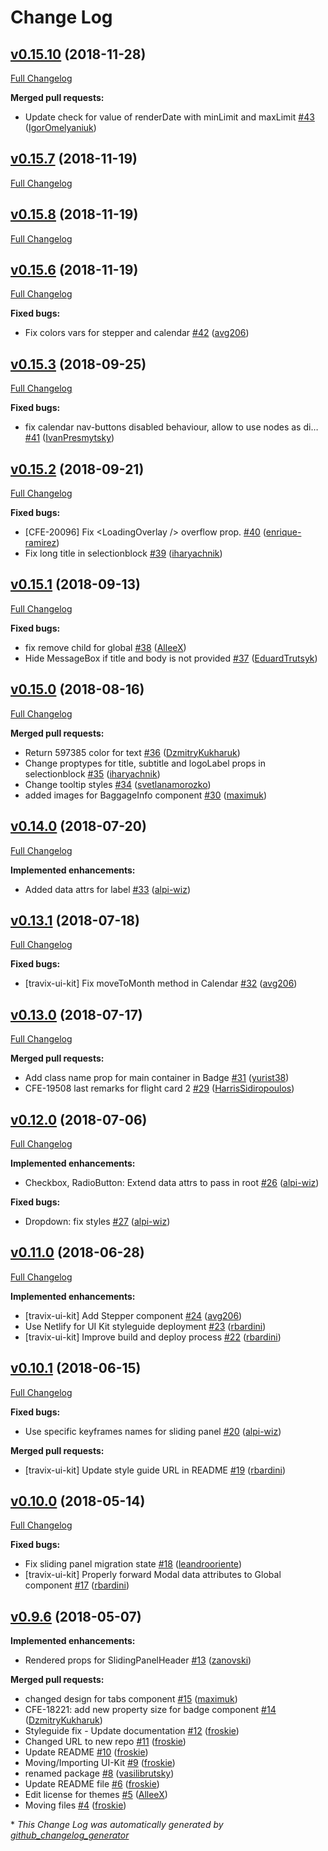 # Change Log

## [v0.15.10](https://github.com/Travix-International/ui/tree/v0.15.10) (2018-11-28)
[Full Changelog](https://github.com/Travix-International/ui/compare/v0.15.7...v0.15.10)

**Merged pull requests:**

- Update check for value of renderDate with minLimit and maxLimit [\#43](https://github.com/Travix-International/ui/pull/43) ([IgorOmelyaniuk](https://github.com/IgorOmelyaniuk))

## [v0.15.7](https://github.com/Travix-International/ui/tree/v0.15.7) (2018-11-19)
[Full Changelog](https://github.com/Travix-International/ui/compare/v0.15.8...v0.15.7)

## [v0.15.8](https://github.com/Travix-International/ui/tree/v0.15.8) (2018-11-19)
[Full Changelog](https://github.com/Travix-International/ui/compare/v0.15.6...v0.15.8)

## [v0.15.6](https://github.com/Travix-International/ui/tree/v0.15.6) (2018-11-19)
[Full Changelog](https://github.com/Travix-International/ui/compare/v0.15.3...v0.15.6)

**Fixed bugs:**

- Fix colors vars for stepper and calendar [\#42](https://github.com/Travix-International/ui/pull/42) ([avg206](https://github.com/avg206))

## [v0.15.3](https://github.com/Travix-International/ui/tree/v0.15.3) (2018-09-25)
[Full Changelog](https://github.com/Travix-International/ui/compare/v0.15.2...v0.15.3)

**Fixed bugs:**

- fix calendar nav-buttons disabled behaviour, allow to use nodes as di… [\#41](https://github.com/Travix-International/ui/pull/41) ([IvanPresmytsky](https://github.com/IvanPresmytsky))

## [v0.15.2](https://github.com/Travix-International/ui/tree/v0.15.2) (2018-09-21)
[Full Changelog](https://github.com/Travix-International/ui/compare/v0.15.1...v0.15.2)

**Fixed bugs:**

- \[CFE-20096\] Fix \<LoadingOverlay /\> overflow prop. [\#40](https://github.com/Travix-International/ui/pull/40) ([enrique-ramirez](https://github.com/enrique-ramirez))
- Fix long title in selectionblock [\#39](https://github.com/Travix-International/ui/pull/39) ([iharyachnik](https://github.com/iharyachnik))

## [v0.15.1](https://github.com/Travix-International/ui/tree/v0.15.1) (2018-09-13)
[Full Changelog](https://github.com/Travix-International/ui/compare/v0.15.0...v0.15.1)

**Fixed bugs:**

- fix remove child for global [\#38](https://github.com/Travix-International/ui/pull/38) ([AlleeX](https://github.com/AlleeX))
- Hide MessageBox if title and body is not provided [\#37](https://github.com/Travix-International/ui/pull/37) ([EduardTrutsyk](https://github.com/EduardTrutsyk))

## [v0.15.0](https://github.com/Travix-International/ui/tree/v0.15.0) (2018-08-16)
[Full Changelog](https://github.com/Travix-International/ui/compare/v0.14.0...v0.15.0)

**Merged pull requests:**

- Return 597385 color for text [\#36](https://github.com/Travix-International/ui/pull/36) ([DzmitryKukharuk](https://github.com/DzmitryKukharuk))
- Change proptypes for title, subtitle and logoLabel props in selectionblock [\#35](https://github.com/Travix-International/ui/pull/35) ([iharyachnik](https://github.com/iharyachnik))
- Change tooltip styles [\#34](https://github.com/Travix-International/ui/pull/34) ([svetlanamorozko](https://github.com/svetlanamorozko))
- added images for BaggageInfo component [\#30](https://github.com/Travix-International/ui/pull/30) ([maximuk](https://github.com/maximuk))

## [v0.14.0](https://github.com/Travix-International/ui/tree/v0.14.0) (2018-07-20)
[Full Changelog](https://github.com/Travix-International/ui/compare/v0.13.1...v0.14.0)

**Implemented enhancements:**

- Added data attrs for label [\#33](https://github.com/Travix-International/ui/pull/33) ([alpi-wiz](https://github.com/alpi-wiz))

## [v0.13.1](https://github.com/Travix-International/ui/tree/v0.13.1) (2018-07-18)
[Full Changelog](https://github.com/Travix-International/ui/compare/v0.13.0...v0.13.1)

**Fixed bugs:**

- \[travix-ui-kit\] Fix moveToMonth method in Calendar [\#32](https://github.com/Travix-International/ui/pull/32) ([avg206](https://github.com/avg206))

## [v0.13.0](https://github.com/Travix-International/ui/tree/v0.13.0) (2018-07-17)
[Full Changelog](https://github.com/Travix-International/ui/compare/v0.12.0...v0.13.0)

**Merged pull requests:**

- Add class name prop for main container in Badge [\#31](https://github.com/Travix-International/ui/pull/31) ([yurist38](https://github.com/yurist38))
- CFE-19508 last remarks for flight card 2 [\#29](https://github.com/Travix-International/ui/pull/29) ([HarrisSidiropoulos](https://github.com/HarrisSidiropoulos))

## [v0.12.0](https://github.com/Travix-International/ui/tree/v0.12.0) (2018-07-06)
[Full Changelog](https://github.com/Travix-International/ui/compare/v0.11.0...v0.12.0)

**Implemented enhancements:**

- Checkbox, RadioButton: Extend data attrs to pass in root [\#26](https://github.com/Travix-International/ui/pull/26) ([alpi-wiz](https://github.com/alpi-wiz))

**Fixed bugs:**

- Dropdown: fix styles [\#27](https://github.com/Travix-International/ui/pull/27) ([alpi-wiz](https://github.com/alpi-wiz))

## [v0.11.0](https://github.com/Travix-International/ui/tree/v0.11.0) (2018-06-28)
[Full Changelog](https://github.com/Travix-International/ui/compare/v0.10.1...v0.11.0)

**Implemented enhancements:**

- \[travix-ui-kit\] Add Stepper component [\#24](https://github.com/Travix-International/ui/pull/24) ([avg206](https://github.com/avg206))
- Use Netlify for UI Kit styleguide deployment [\#23](https://github.com/Travix-International/ui/pull/23) ([rbardini](https://github.com/rbardini))
- \[travix-ui-kit\] Improve build and deploy process [\#22](https://github.com/Travix-International/ui/pull/22) ([rbardini](https://github.com/rbardini))

## [v0.10.1](https://github.com/Travix-International/ui/tree/v0.10.1) (2018-06-15)
[Full Changelog](https://github.com/Travix-International/ui/compare/v0.10.0...v0.10.1)

**Fixed bugs:**

- Use specific keyframes names for sliding panel [\#20](https://github.com/Travix-International/ui/pull/20) ([alpi-wiz](https://github.com/alpi-wiz))

**Merged pull requests:**

- \[travix-ui-kit\] Update style guide URL in README [\#19](https://github.com/Travix-International/ui/pull/19) ([rbardini](https://github.com/rbardini))

## [v0.10.0](https://github.com/Travix-International/ui/tree/v0.10.0) (2018-05-14)
[Full Changelog](https://github.com/Travix-International/ui/compare/v0.9.6...v0.10.0)

**Fixed bugs:**

- Fix sliding panel migration state [\#18](https://github.com/Travix-International/ui/pull/18) ([leandrooriente](https://github.com/leandrooriente))
- \[travix-ui-kit\] Properly forward Modal data attributes to Global component [\#17](https://github.com/Travix-International/ui/pull/17) ([rbardini](https://github.com/rbardini))

## [v0.9.6](https://github.com/Travix-International/ui/tree/v0.9.6) (2018-05-07)
**Implemented enhancements:**

- Rendered props for SlidingPanelHeader [\#13](https://github.com/Travix-International/ui/pull/13) ([zanovski](https://github.com/zanovski))

**Merged pull requests:**

- changed design for tabs component [\#15](https://github.com/Travix-International/ui/pull/15) ([maximuk](https://github.com/maximuk))
- CFE-18221: add new property size for badge component [\#14](https://github.com/Travix-International/ui/pull/14) ([DzmitryKukharuk](https://github.com/DzmitryKukharuk))
- Styleguide fix - Update documentation [\#12](https://github.com/Travix-International/ui/pull/12) ([froskie](https://github.com/froskie))
- Changed URL to new repo [\#11](https://github.com/Travix-International/ui/pull/11) ([froskie](https://github.com/froskie))
- Update README [\#10](https://github.com/Travix-International/ui/pull/10) ([froskie](https://github.com/froskie))
- Moving/Importing UI-Kit [\#9](https://github.com/Travix-International/ui/pull/9) ([froskie](https://github.com/froskie))
- renamed package [\#8](https://github.com/Travix-International/ui/pull/8) ([vasilibrutsky](https://github.com/vasilibrutsky))
- Update README file [\#6](https://github.com/Travix-International/ui/pull/6) ([froskie](https://github.com/froskie))
- Edit license for themes [\#5](https://github.com/Travix-International/ui/pull/5) ([AlleeX](https://github.com/AlleeX))
- Moving files [\#4](https://github.com/Travix-International/ui/pull/4) ([froskie](https://github.com/froskie))



\* *This Change Log was automatically generated by [github_changelog_generator](https://github.com/skywinder/Github-Changelog-Generator)*